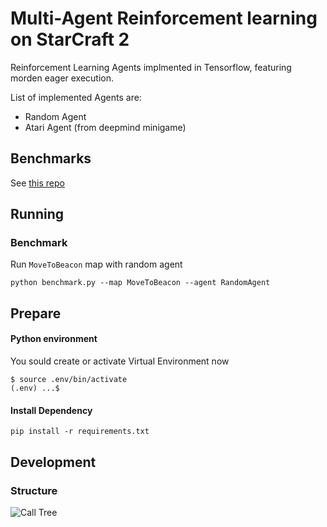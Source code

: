 # Multi-Agent Reinforcement learning on StarCraft 2 
Reinforcement Learning Agents implmented in Tensorflow, featuring morden eager execution.

List of implemented Agents are:
- Random Agent
- Atari Agent (from deepmind minigame)

## Benchmarks
See [this repo](https://github.com/starcraft2-ai/comparison)

## Running
### Benchmark
Run `MoveToBeacon` map with random agent
```shell
python benchmark.py --map MoveToBeacon --agent RandomAgent
```

## Prepare

#### Python environment
You sould create or activate Virtual Environment now
```
$ source .env/bin/activate
(.env) ...$ 
```
#### Install Dependency
```
pip install -r requirements.txt
```
## Development
### Structure
![Call Tree](https://github.com/starcraft2-ai/rl-battle/raw/master/assets/Call%20Tree.png)

